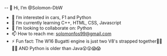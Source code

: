 -- 👋 Hi, I’m @Solomon-DbW
- 👀 I’m interested in cars, F1 and Python 
- 🌱 I’m currently learning C++, HTML, CSS, Javascript
- 💞️ I’m looking to collaborate on: Python
- 📫 How to reach me: solomonfos99@gmail.com
- ⚡ Fun fact: The W16 Bugatti engine is just two V8's strapped together🤯🤯🤯🤯 AND Python is older than Java😲😲😱😱

<!---
Solomon-DbW/Solomon-DbW is a ✨ special ✨ repository because its `README.md` (this file) appears on your GitHub profile.
You can click the Preview link to take a look at your changes.
--->
